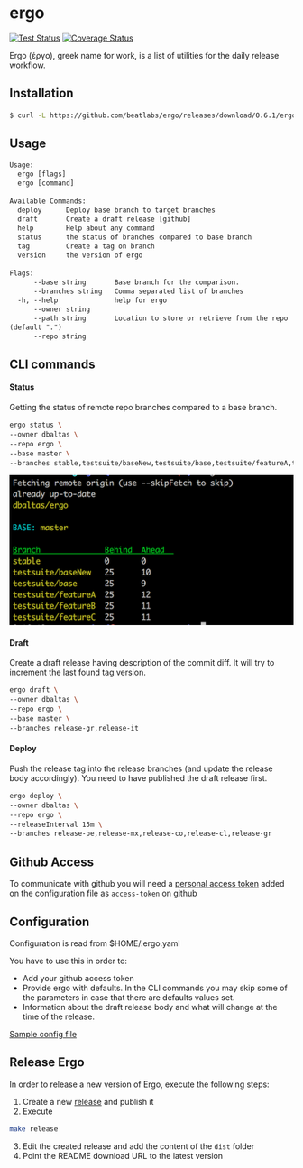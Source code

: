 # ergo

[![Test Status](https://github.com/nstratos/ergo/workflows/tests/badge.svg)](https://github.com/nstratos/ergo/actions?query=workflow%3Atests)
[![Coverage Status](https://coveralls.io/repos/github/nstratos/ergo/badge.svg?branch=main)](https://coveralls.io/github/nstratos/ergo?branch=main)

Ergo (έργο), greek name for work, is a list of utilities for the daily release workflow.

## Installation

```bash
$ curl -L https://github.com/beatlabs/ergo/releases/download/0.6.1/ergo-0.6.1-darwin-amd64 --output ergo && chmod +x ergo && mv ergo /usr/local/bin/ergo
```

## Usage

```
Usage:
  ergo [flags]
  ergo [command]

Available Commands:
  deploy      Deploy base branch to target branches
  draft       Create a draft release [github]
  help        Help about any command
  status      the status of branches compared to base branch
  tag         Create a tag on branch
  version     the version of ergo

Flags:
      --base string       Base branch for the comparison.
      --branches string   Comma separated list of branches
  -h, --help              help for ergo
      --owner string
      --path string       Location to store or retrieve from the repo (default ".")
      --repo string
```

## CLI commands

#### Status

Getting the status of remote repo branches compared to a base branch.

```bash
ergo status \
--owner dbaltas \
--repo ergo \
--base master \
--branches stable,testsuite/baseNew,testsuite/base,testsuite/featureA,testsuite/featureB,testsuite/featureC
```

![ergo sample output](static/ergo-status.png)

#### Draft

Create a draft release having description of the commit diff. It will try to increment the last found tag version.

```bash
ergo draft \
--owner dbaltas \
--repo ergo \
--base master \
--branches release-gr,release-it
```

#### Deploy

Push the release tag into the release branches (and update the release body accordingly). You need to have published the draft release first.

```bash
ergo deploy \
--owner dbaltas \
--repo ergo \
--releaseInterval 15m \
--branches release-pe,release-mx,release-co,release-cl,release-gr
```

## Github Access
To communicate with github you will need a [personal access token](https://github.com/settings/tokens) added on the configuration file as `access-token` on github

## Configuration
Configuration is read from $HOME/.ergo.yaml

You have to use this in order to:
- Add your github access token
- Provide ergo with defaults. In the CLI commands you may skip some of the parameters in case that there are defaults values set.
- Information about the draft release body and what will change at the time of the release.

[Sample config file](.ergo.yml.dist)

## Release Ergo

In order to release a new version of Ergo, execute the following steps:
1. Create a new [release](https://github.com/beatlabs/ergo/releases) and publish it
2. Execute 
```bash 
make release
````
3. Edit the created release and add the content of the `dist` folder
4. Point the README download URL to the latest version
